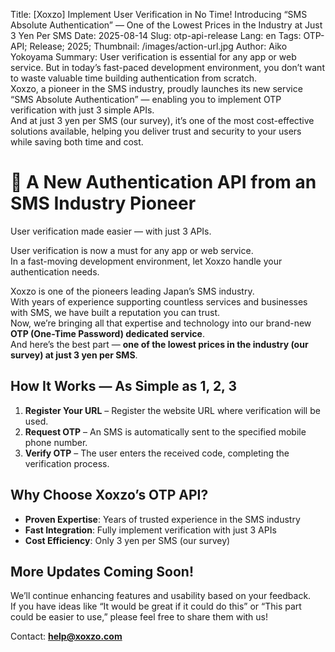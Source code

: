 Title: [Xoxzo] Implement User Verification in No Time! Introducing “SMS Absolute Authentication” — One of the Lowest Prices in the Industry at Just 3 Yen Per SMS
Date: 2025-08-14
Slug: otp-api-release
Lang: en
Tags: OTP-API; Release; 2025;
Thumbnail: /images/action-url.jpg
Author: Aiko Yokoyama
Summary: User verification is essential for any app or web service.
But in today’s fast-paced development environment, you don’t want to waste valuable time building authentication from scratch.  
Xoxzo, a pioneer in the SMS industry, proudly launches its new service “SMS Absolute Authentication” — enabling you to implement OTP verification with just 3 simple APIs.  
And at just 3 yen per SMS (our survey), it’s one of the most cost-effective solutions available, helping you deliver trust and security to your users while saving both time and cost.

# 📢 A New Authentication API from an SMS Industry Pioneer
User verification made easier — with just 3 APIs.

User verification is now a must for any app or web service.  
In a fast-moving development environment, let Xoxzo handle your authentication needs.

Xoxzo is one of the pioneers leading Japan’s SMS industry.  
With years of experience supporting countless services and businesses with SMS, we have built a reputation you can trust.  
Now, we’re bringing all that expertise and technology into our brand-new **OTP (One-Time Password) dedicated service**.  
And here’s the best part — **one of the lowest prices in the industry (our survey) at just 3 yen per SMS**.

## How It Works — As Simple as 1, 2, 3
1. **Register Your URL** – Register the website URL where verification will be used.  
2. **Request OTP** – An SMS is automatically sent to the specified mobile phone number.  
3. **Verify OTP** – The user enters the received code, completing the verification process.  

## Why Choose Xoxzo’s OTP API?
- **Proven Expertise**: Years of trusted experience in the SMS industry  
- **Fast Integration**: Fully implement verification with just 3 APIs  
- **Cost Efficiency**: Only 3 yen per SMS (our survey)  

## More Updates Coming Soon!

We’ll continue enhancing features and usability based on your feedback.  
If you have ideas like “It would be great if it could do this” or “This part could be easier to use,” please feel free to share them with us!

Contact: **help@xoxzo.com**
